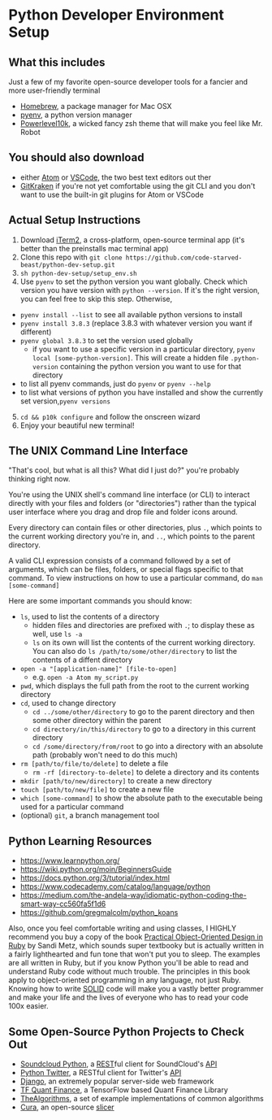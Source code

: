 # Python Developer Environment Setup

## What this includes

Just a few of my favorite open-source developer tools for a fancier and more user-friendly terminal

+ [Homebrew](https://brew.sh/), a package manager for Mac OSX
+ [pyenv](https://github.com/pyenv/pyenv), a python version manager
+ [Powerlevel10k](https://github.com/romkatv/powerlevel10k), a wicked fancy zsh theme that will make you feel like Mr. Robot

## You should also download

+ either [Atom](https://atom.io/) or [VSCode](https://code.visualstudio.com/), the two best text editors out ther
+ [GitKraken](https://www.gitkraken.com/) if you're not yet comfortable using the git CLI and you don't want to use the built-in git plugins for Atom or VSCode

## Actual Setup Instructions

1. Download [iTerm2](https://iterm2.com/index.html), a cross-platform, open-source terminal app (it's better than the preinstalls mac terminal app)
2. Clone this repo with `git clone https://github.com/code-starved-beast/python-dev-setup.git`
3. `sh python-dev-setup/setup_env.sh`
4. Use `pyenv` to set the python version you want globally. Check which version you have version with `python --version`. If it's the right version, you can  feel free to skip this step. Otherwise,
  + `pyenv install --list` to see all available python versions to install
  + `pyenv install 3.8.3` (replace 3.8.3 with whatever version you want if different)
  + `pyenv global 3.8.3` to set the version used globally
    + if you want to use a specific version in a particular directory, `pyenv local [some-python-version]`. This will create a hidden file `.python-version` containing the python version you want to use for that directory
  + to list all pyenv commands, just do `pyenv` or `pyenv --help`
  + to list what versions of python you have installed and show the currently set version,`pyenv versions`
5. `cd && p10k configure` and follow the onscreen wizard
6. Enjoy your beautiful new terminal!

## The UNIX Command Line Interface

"That's cool, but what is all this? What did I just do?" you're probably thinking right now.

You're using the UNIX shell's command line interface (or CLI) to interact directly with your files and folders (or "directories") rather than the typical user interface where you drag and drop file and folder icons around.

Every directory can contain files or other directories, plus `.`, which points to the current working directory you're in, and `..`, which points to the parent directory.

A valid CLI expression consists of a command followed by a set of arguments, which can be files, folders, or special flags specific to that command. To view instructions on how to use a particular command, do `man [some-command]`

Here are some important commands you should know:
+ `ls`, used to list the contents of a directory
  + hidden files and directories are prefixed with `.`; to display these as well, use `ls -a`
  + `ls` on its own will list the contents of the current working directory. You can also do `ls /path/to/some/other/directory` to list the contents of a diffent directory
+ `open -a "[application-name]" [file-to-open]`
  + e.g. `open -a Atom my_script.py`
+ `pwd`, which displays the full path from the root to the current working directory
+ `cd`, used to change directory
  + `cd ../some/other/directory` to go to the parent directory and then some other directory within the parent
  + `cd directory/in/this/directory` to go to a directory in this current directory
  + `cd /some/directory/from/root` to go into a directory with an absolute path (probably won't need to do this much)
+ `rm [path/to/file/to/delete]` to delete a file
  + `rm -rf [directory-to-delete]` to delete a directory and its contents
+ `mkdir [path/to/new/directory]` to create a new directory
+ `touch [path/to/new/file]` to create a new file
+ `which [some-command]` to show the absolute path to the executable being used for a particular command
+ (optional) `git`, a branch management tool

## Python Learning Resources

+ https://www.learnpython.org/
+ https://wiki.python.org/moin/BeginnersGuide
+ https://docs.python.org/3/tutorial/index.html
+ https://www.codecademy.com/catalog/language/python
+ https://medium.com/the-andela-way/idiomatic-python-coding-the-smart-way-cc560fa5f1d6
+ https://github.com/gregmalcolm/python_koans

Also, once you feel comfortable writing and using classes, I HIGHLY recommend you buy a copy of the book [Practical Object-Oriented Design in Ruby](https://www.poodr.com/) by Sandi Metz, which sounds super textbooky but is actually written in a fairly lighthearted and fun tone that won't put you to sleep. The examples are all written in Ruby, but if you know Python you'll be able to read and understand Ruby code without much trouble. The principles in this book apply to object-oriented programming in any language, not just Ruby. Knowing how to write [SOLID](https://en.wikipedia.org/wiki/SOLID) code will make you a vastly better programmer and make your life and the lives of everyone who has to read your code 100x easier.

## Some Open-Source Python Projects to Check Out

+ [Soundcloud Python](https://github.com/soundcloud/soundcloud-python), a [REST](https://en.wikipedia.org/wiki/Hypertext_Transfer_Protocol)ful client for SoundCloud's [API](https://developers.soundcloud.com/docs/api/guide)
+ [Python Twitter](https://github.com/bear/python-twitter), a RESTful client for Twitter's [API](https://developer.twitter.com/en)
+ [Django](https://github.com/django/django), an extremely popular server-side web framework
+ [TF Quant Finance](https://github.com/google/tf-quant-finance), a TensorFlow based Quant Finance Library
+ [TheAlgorithms](https://github.com/TheAlgorithms/Python), a set of example implementations of common algorithms
+ [Cura](https://github.com/Ultimaker/Cura), an open-source [slicer](https://en.wikipedia.org/wiki/Slicer_(3D_printing))
